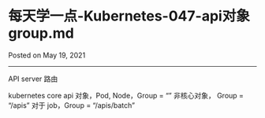 # 每天学一点-Kubernetes-047-api对象group.md

Posted on May 19, 2021

---

API server
路由

kubernetes core api 对象，Pod, Node，Group = “”
非核心对象， Group = “/apis”
对于 job，Group = “/apis/batch”

